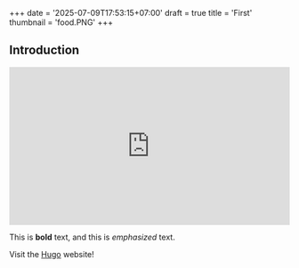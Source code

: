 +++
date = '2025-07-09T17:53:15+07:00'
draft = true
title = 'First'
thumbnail =  'food.PNG'
+++

## Introduction

<div style="position: relative; padding-bottom: 56.25%; height: 0;">
<iframe src="https://www.loom.com/embed/1c6754908c654aa786aec1d392fb6ea3?sid=9b245a25-3465-45ef-8be8-4f9aa92dca29" frameborder="0" webkitallowfullscreen mozallowfullscreen allowfullscreen style="position: absolute; top: 0; left: 0; width: 100%; height: 100%;">
</iframe>
</div>

This is **bold** text, and this is *emphasized* text.

Visit the [Hugo](https://gohugo.io) website!